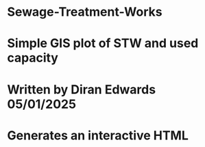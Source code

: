 # Sewage-Treatment-Works
# Simple GIS plot of STW and used capacity 
# Written by Diran Edwards 05/01/2025
# Generates an interactive HTML
<!-- 
                     GNU AFFERO GENERAL PUBLIC LICENSE
                       Version 3, 19 November 2007



Data source https://www.data.gov.uk/dataset/d7e2c57b-110a-462b-97a0-9833e7d26cc2/wastewater-treatment-in-england
Published by: Department for Environment, Food and Rural Affairs Last 
updated: 19 December 2024 
Topic: Not added 
Licence: Creative Commons Attribution

Summary
This dataset contains data reported by water companies in accordance with the Urban Waste Water Treatment (England and Wales) Regulations 1994. The regulations implement the European Union Urban Waste Water Treatment Directive (91/271/EEC). The dataset consists of tables containing information on: • agglomerations and urban wastewater treatment plants • discharge points • receiving areas • sludge handling • treated wastewater reuse This data fulfils the requirement under section 12A(2) of the Urban Waste Water Treatment Regulations to assess compliance with these regulations in each agglomeration.
 -->



